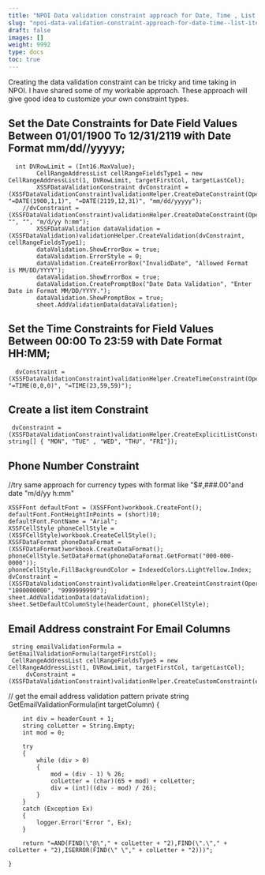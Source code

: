 ```yaml
---
title: "NPOI Data validation constraint approach for Date, Time , List Item , email etc. for XSSF(.xslx) excel file using c#"
slug: "npoi-data-validation-constraint-approach-for-date-time--list-item--email-etc-for-xssfxslx-excel-file-using-c"
draft: false
images: []
weight: 9992
type: docs
toc: true
---
```


Creating the data validation constraint can be tricky and time taking in NPOI. I have shared some of my workable approach. These approach will give good idea to customize your own constraint types.

## Set the Date Constraints for Date Field Values Between 01/01/1900 To 12/31/2119 with Date Format mm/dd//yyyyy;
      int DVRowLimit = (Int16.MaxValue); 
            CellRangeAddressList cellRangeFieldsType1 = new CellRangeAddressList(1, DVRowLimit, targetFirstCol, targetLastCol);
            XSSFDataValidationConstraint dvConstraint = (XSSFDataValidationConstraint)validationHelper.CreateDateConstraint(OperatorType.BETWEEN, "=DATE(1900,1,1)", "=DATE(2119,12,31)", "mm/dd/yyyyy");
        //dvConstraint = (XSSFDataValidationConstraint)validationHelper.CreateDateConstraint(OperatorType.IGNORED, "", "", "m/d/yy h:mm");
            XSSFDataValidation dataValidation = (XSSFDataValidation)validationHelper.CreateValidation(dvConstraint, cellRangeFieldsType1);
            dataValidation.ShowErrorBox = true;
            dataValidation.ErrorStyle = 0;
            dataValidation.CreateErrorBox("InvalidDate", "Allowed Format is MM/DD/YYYY");
            dataValidation.ShowErrorBox = true;
            dataValidation.CreatePromptBox("Date Data Validation", "Enter Date in Format MM/DD/YYYY.");
            dataValidation.ShowPromptBox = true;
            sheet.AddValidationData(dataValidation);

## Set the Time Constraints for Field Values Between 00:00 To 23:59 with Date Format HH:MM;
      dvConstraint = (XSSFDataValidationConstraint)validationHelper.CreateTimeConstraint(OperatorType.BETWEEN, "=TIME(0,0,0)", "=TIME(23,59,59)");

## Create a list item Constraint
     dvConstraint = (XSSFDataValidationConstraint)validationHelper.CreateExplicitListConstraint(new string[] { "MON", "TUE" , "WED", "THU", "FRI"});

## Phone Number Constraint
//try same approach for currency types with format like "$#,###.00"and date "m/d/yy h:mm"

    XSSFFont defaultFont = (XSSFFont)workbook.CreateFont();
    defaultFont.FontHeightInPoints = (short)10;
    defaultFont.FontName = "Arial";
    XSSFCellStyle phoneCellStyle = (XSSFCellStyle)workbook.CreateCellStyle();
    XSSFDataFormat phoneDataFormat = (XSSFDataFormat)workbook.CreateDataFormat();
    phoneCellStyle.SetDataFormat(phoneDataFormat.GetFormat("000-000-0000"));
    phoneCellStyle.FillBackgroundColor = IndexedColors.LightYellow.Index;
    dvConstraint = (XSSFDataValidationConstraint)validationHelper.CreateintConstraint(OperatorType.BETWEEN, "1000000000", "9999999999");
    sheet.AddValidationData(dataValidation);
    sheet.SetDefaultColumnStyle(headerCount, phoneCellStyle);


## Email Address constraint For Email Columns
     string emailValidationFormula = GetEmailValidationFormula(targetFirstCol);
     CellRangeAddressList cellRangeFieldsType5 = new CellRangeAddressList(1, DVRowLimit, targetFirstCol, targetLastCol);
         dvConstraint = (XSSFDataValidationConstraint)validationHelper.CreateCustomConstraint(emailValidationFormula)
  
// get the email address validation pattern
  private string GetEmailValidationFormula(int targetColumn)
    {

        int div = headerCount + 1;
        string colLetter = String.Empty;
        int mod = 0;

        try
        {
            while (div > 0)
            {
                mod = (div - 1) % 26;
                colLetter = (char)(65 + mod) + colLetter;
                div = (int)((div - mod) / 26);
            }
        }
        catch (Exception Ex)
        {
            logger.Error("Error ", Ex);
        }

        return "=AND(FIND(\"@\"," + colLetter + "2),FIND(\".\"," + colLetter + "2),ISERROR(FIND(\" \"," + colLetter + "2)))";

    }



